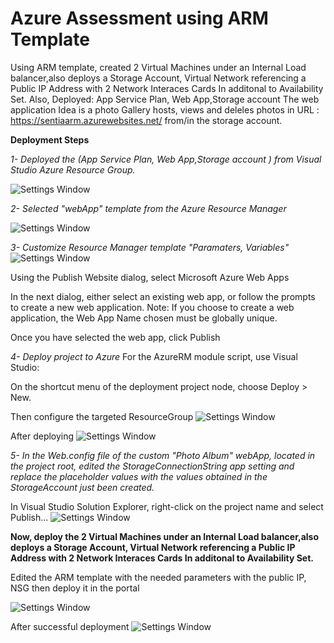 # Azure Assessment using ARM Template

Using ARM template, created 2 Virtual Machines under an Internal Load balancer,also deploys a Storage Account, Virtual Network referencing a Public IP Address with 2 Network Interaces Cards In additonal to Availability Set.
Also, Deployed: App Service Plan, Web App,Storage account
The web application Idea is a photo Gallery hosts, views and deleles photos in URL : https://sentiaarm.azurewebsites.net/ from/in the storage account.


**Deployment Steps**


*1- Deployed the (App Service Plan, Web App,Storage account ) from Visual Studio Azure Resource Group.*

![Settings Window](https://github.com/MicrosoftDocs/azure-docs/raw/master/articles/azure-resource-manager/media/vs-azure-tools-resource-groups-deployment-projects-create-deploy/create-project.png)

*2- Selected "webApp" template from the Azure Resource Manager*

![Settings Window](https://github.com/MicrosoftDocs/azure-docs/raw/master/articles/azure-resource-manager/media/vs-azure-tools-resource-groups-deployment-projects-create-deploy/select-project.png)

*3- Customize Resource Manager template "Paramaters, Variables"*
![Settings Window](https://i.ibb.co/yStrK4z/VS.png)


Using the Publish Website dialog, select Microsoft Azure Web Apps

In the next dialog, either select an existing web app, or follow the prompts to create a new web application. Note: If you choose to create a web application, the Web App Name chosen must be globally unique.

Once you have selected the web app, click Publish

*4- Deploy project to Azure*
For the AzureRM module script, use Visual Studio:

On the shortcut menu of the deployment project node, choose Deploy > New.

Then configure the targeted ResourceGroup
![Settings Window](https://i.ibb.co/vwJwb7k/VCDeploy2.png)

After deploying
![Settings Window](https://i.ibb.co/NstgQhy/Azure.png)


*5- In the Web.config file of the custom "Photo Album" webApp, located in the project root, edited the StorageConnectionString app setting and replace the placeholder values with the values obtained in the StorageAccount just been created.*

In Visual Studio Solution Explorer, right-click on the project name and select Publish...
![Settings Window](https://i.ibb.co/JCLNzZy/App-Con-String.png)


**Now, deploy the  2 Virtual Machines under an Internal Load balancer,also deploys a Storage Account, Virtual Network referencing a Public IP Address with 2 Network Interaces Cards In additonal to Availability Set.**

Edited the ARM template with the needed parameters with the public IP, NSG then deploy it in the portal

![Settings Window](https://i.ibb.co/mzQmbs4/Portal-ARM.png)


After successful deployment
![Settings Window](https://i.ibb.co/BsYP1Dr/AzureRG.png)
